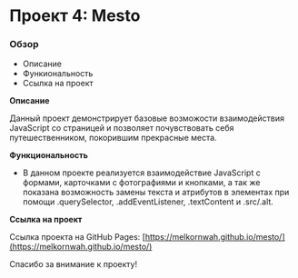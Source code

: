 # Проект 4: Mesto

### Обзор
* Описание
* Функиональность
* Ссылка на проект

**Описание**

Данный проект демонстрирует базовые возможости взаимодействия JavaScript со страницей и позволяет почувствовать себя путешественником, покорившим прекрасные места.

**Функциональность**

* В данном проекте реализуется взаимодействие JavaScript с формами, карточками с фотографиями и кнопками, а так же показана возможность замены текста и атрибутов в элементах при помощи .querySelector, .addEventListener, .textContent и .src/.alt.

**Ссылка на проект**

Ссылка проекта на GitHub Pages: [https://melkornwah.github.io/mesto/](https://melkornwah.github.io/mesto/)

Спасибо за внимание к проекту!
